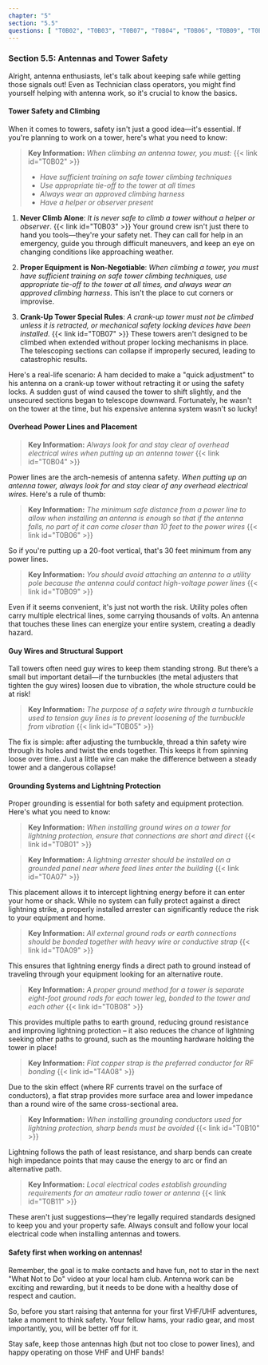 ```yaml
---
chapter: "5"
section: "5.5"
questions: [ "T0B02", "T0B03", "T0B07", "T0B04", "T0B06", "T0B09", "T0B05", "T0B01", "T0A07", "T0A09", "T0B08", "T4A08", "T0B10", "T0B11" ]
---
```


### Section 5.5: Antennas and Tower Safety

Alright, antenna enthusiasts, let's talk about keeping safe while getting those signals out! Even as Technician class operators, you might find yourself helping with antenna work, so it's crucial to know the basics.

#### Tower Safety and Climbing

When it comes to towers, safety isn't just a good idea—it's essential. If you're planning to work on a tower, here's what you need to know:

> **Key Information:** *When climbing an antenna tower, you must:* {{< link id="T0B02" >}}
> - *Have sufficient training on safe tower climbing techniques*
> - *Use appropriate tie-off to the tower at all times*
> - *Always wear an approved climbing harness*
> - *Have a helper or observer present*

1. **Never Climb Alone**: *It is never safe to climb a tower without a helper or observer*. {{< link id="T0B03" >}} Your ground crew isn't just there to hand you tools—they're your safety net. They can call for help in an emergency, guide you through difficult maneuvers, and keep an eye on changing conditions like approaching weather.

2. **Proper Equipment is Non-Negotiable**: *When climbing a tower, you must have sufficient training on safe tower climbing techniques, use appropriate tie-off to the tower at all times, and always wear an approved climbing harness*. This isn't the place to cut corners or improvise.

3. **Crank-Up Tower Special Rules**: *A crank-up tower must not be climbed unless it is retracted, or mechanical safety locking devices have been installed*. {{< link id="T0B07" >}} These towers aren't designed to be climbed when extended without proper locking mechanisms in place. The telescoping sections can collapse if improperly secured, leading to catastrophic results.

Here's a real-life scenario: A ham decided to make a "quick adjustment" to his antenna on a crank-up tower without retracting it or using the safety locks. A sudden gust of wind caused the tower to shift slightly, and the unsecured sections began to telescope downward. Fortunately, he wasn't on the tower at the time, but his expensive antenna system wasn't so lucky!

#### Overhead Power Lines and Placement

> **Key Information:** *Always look for and stay clear of overhead electrical wires when putting up an antenna tower* {{< link id="T0B04" >}}

Power lines are the arch-nemesis of antenna safety. *When putting up an antenna tower, always look for and stay clear of any overhead electrical wires*. Here's a rule of thumb:

> **Key Information:** *The minimum safe distance from a power line to allow when installing an antenna is enough so that if the antenna falls, no part of it can come closer than 10 feet to the power wires* {{< link id="T0B06" >}}

So if you're putting up a 20-foot vertical, that's 30 feet minimum from any power lines.

> **Key Information:** *You should avoid attaching an antenna to a utility pole because the antenna could contact high-voltage power lines* {{< link id="T0B09" >}}

Even if it seems convenient, it's just not worth the risk. Utility poles often carry multiple electrical lines, some carrying thousands of volts. An antenna that touches these lines can energize your entire system, creating a deadly hazard.

#### Guy Wires and Structural Support

Tall towers often need guy wires to keep them standing strong. But there’s a small but important detail—if the turnbuckles (the metal adjusters that tighten the guy wires) loosen due to vibration, the whole structure could be at risk!

> **Key Information:** *The purpose of a safety wire through a turnbuckle used to tension guy lines is to prevent loosening of the turnbuckle from vibration* {{< link id="T0B05" >}}

The fix is simple: after adjusting the turnbuckle, thread a thin safety wire through its holes and twist the ends together. This keeps it from spinning loose over time. Just a little wire can make the difference between a steady tower and a dangerous collapse!

#### Grounding Systems and Lightning Protection

Proper grounding is essential for both safety and equipment protection. Here's what you need to know:

> **Key Information:** *When installing ground wires on a tower for lightning protection, ensure that connections are short and direct* {{< link id="T0B01" >}}

> **Key Information:** *A lightning arrester should be installed on a grounded panel near where feed lines enter the building* {{< link id="T0A07" >}}

This placement allows it to intercept lightning energy before it can enter your home or shack. While no system can fully protect against a direct lightning strike, a properly installed arrester can significantly reduce the risk to your equipment and home.

> **Key Information:** *All external ground rods or earth connections should be bonded together with heavy wire or conductive strap* {{< link id="T0A09" >}}

This ensures that lightning energy finds a direct path to ground instead of traveling through your equipment looking for an alternative route.

> **Key Information:** *A proper ground method for a tower is separate eight-foot ground rods for each tower leg, bonded to the tower and each other* {{< link id="T0B08" >}}

This provides multiple paths to earth ground, reducing ground resistance and improving lightning protection – it also reduces the chance of lightning seeking other paths to ground, such as the mounting hardware holding the tower in place!

> **Key Information:** *Flat copper strap is the preferred conductor for RF bonding* {{< link id="T4A08" >}}

Due to the skin effect (where RF currents travel on the surface of conductors), a flat strap provides more surface area and lower impedance than a round wire of the same cross-sectional area.

> **Key Information:** *When installing grounding conductors used for lightning protection, sharp bends must be avoided* {{< link id="T0B10" >}}

Lightning follows the path of least resistance, and sharp bends can create high impedance points that may cause the energy to arc or find an alternative path.

> **Key Information:** *Local electrical codes establish grounding requirements for an amateur radio tower or antenna* {{< link id="T0B11" >}}

These aren't just suggestions—they're legally required standards designed to keep you and your property safe. Always consult and follow your local electrical code when installing antennas and towers.

#### Safety first when working on antennas!

Remember, the goal is to make contacts and have fun, not to star in the next "What Not to Do" video at your local ham club. Antenna work can be exciting and rewarding, but it needs to be done with a healthy dose of respect and caution.

So, before you start raising that antenna for your first VHF/UHF adventures, take a moment to think safety. Your fellow hams, your radio gear, and most importantly, you, will be better off for it.

Stay safe, keep those antennas high (but not too close to power lines), and happy operating on those VHF and UHF bands!
